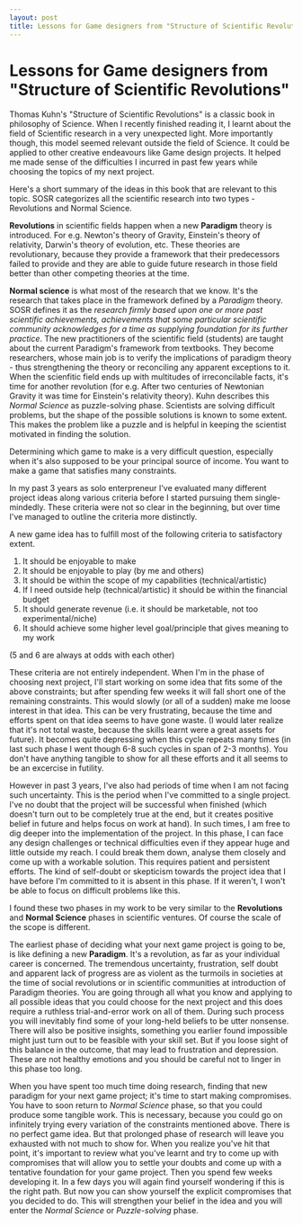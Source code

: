 ```yaml
---
layout: post
title: Lessons for Game designers from "Structure of Scientific Revolutions"
---
```


Lessons for Game designers from "Structure of Scientific Revolutions"
===

Thomas Kuhn's "Structure of Scientific Revolutions" is a classic book in philosophy of Science. When I recently finished reading it, I learnt about the field of Scientific research in a very unexpected light. More importantly though, this model seemed relevant outside the field of Science. It could be applied to other creative endeavours like Game design projects. It helped me made sense of the difficulties I incurred in past few years while choosing the topics of my next project. 

Here's a short summary of the ideas in this book that are relevant to this topic. SOSR categorizes all the scientific research into two types - Revolutions and Normal Science. 

**Revolutions** in scientific fields happen when a new **Paradigm** theory is introduced. For e.g. Newton's theory of Gravity, Einstein's theory of relativity, Darwin's theory of evolution, etc. These theories are revolutionary, because they provide a framework that their predecessors failed to provide and they are able to guide future research in those field better than other competing theories at the time.

**Normal science** is what most of the research that we know. It's the research that takes place in the framework defined by a *Paradigm* theory. SOSR defines it as the *research firmly based upon one or more past scientific achievements, achievements that some particular scientific community acknowledges for a time as supplying foundation for its further practice*. The new practitioners of the scientific field (students) are taught about the current Paradigm's framework from textbooks. They become researchers, whose main job is to verify the implications of paradigm theory - thus strengthening the theory or reconciling any apparent exceptions to it. When the scienfitic field ends up with multitudes of irreconcilable facts, it's time for another revolution (for e.g. After two centuries of Newtonian Gravity it was time for Einstein's relativity theory). Kuhn describes this *Normal Science* as puzzle-solving phase. Scientists are solving difficult problems, but the shape of the possible solutions is known to some extent. This makes the problem like a puzzle and is helpful in keeping the scientist motivated in finding the solution.

Determining which game to make is a very difficult question, especially when it's also supposed to be your principal source of income. You want to make a game that satisfies many constraints.


In my past 3 years as solo enterpreneur I've evaluated many different project ideas along various criteria before I started pursuing them single-mindedly. These criteria were not so clear in the beginning, but over time I've managed to outline the criteria more distinctly. 

A new game idea has to fulfill most of the following criteria to satisfactory extent.

1. It should be enjoyable to make
2. It should be enjoyable to play (by me and others)
3. It should be within the scope of my capabilities (technical/artistic)
4. If I need outside help (technical/artistic) it should be within the financial budget
5. It should generate revenue (i.e. it should be marketable, not too experimental/niche)
6. It should achieve some higher level goal/principle that gives meaning to my work

(5 and 6 are always at odds with each other)

These criteria are not entirely independent. When I'm in the phase of choosing next project, I'll start working on some idea that fits some of the above constraints; but after spending few weeks it will fall short one of the remaining constraints. This would slowly (or all of a sudden) make me loose interest in that idea. This can be very frustrating, because the time and efforts spent on that idea seems to have gone waste. (I would later realize that it's not total waste, because the skills learnt were a great assets for future). It becomes quite depressing when this cycle repeats many times (in last such phase I went though 6-8 such cycles in span of 2-3 months). You don't have anything tangible to show for all these efforts and it all seems to be an excercise in futility.

However in past 3 years, I've also had periods of time when I am not facing such uncertainty. This is the period when I've committed to a single project. I've no doubt that the project will be successful when finished (which doesn't turn out to be completely true at the end, but it creates positive belief in future and helps focus on work at hand). In such times, I am free to dig deeper into the implementation of the project. In this phase, I can face any design challenges or technical difficulties even if they appear huge and little outside my reach. I could break them down, analyse them closely and come up with a workable solution. This requires patient and persistent efforts. The kind of self-doubt or skepticism towards the project idea that I have before I'm committed to it is absent in this phase. If it weren't, I won't be able to focus on difficult problems like this.

I found these two phases in my work to be very similar to the **Revolutions** and **Normal Science** phases in scientific ventures. Of course the scale of the scope is different.

The earliest phase of deciding what your next game project is going to be, is like defining a new **Paradigm**. It's a revolution, as far as your individual career is concerned. The tremendous uncertainty, frustration, self doubt and apparent lack of progress are as violent as the turmoils in societies at the time of social revolutions or in scientific communities at introduction of Paradigm theories. You are going through all what you know and applying to all possible ideas that you could choose for the next project and this does require a ruthless trial-and-error work on all of them. During such process you will inevitably find some of your long-held beliefs to be utter nonsense. There will also be positive insights, something you earlier found impossible might just turn out to be feasible with your skill set. But if you loose sight of this balance in the outcome, that may lead to frustration and depression. These are not healthy emotions and you should be careful not to linger in this phase too long.

When you have spent too much time doing research, finding that new paradigm for your next game project; it's time to start making compromises. You have to soon return to *Normal Science* phase, so that you could produce some tangible work. This is necessary, because you could go on infinitely trying every variation of the constraints mentioned above. There is no perfect game idea. But that prolonged phase of research will leave you exhausted with not much to show for. When you realize you've hit that point, it's important to review what you've learnt and try to come up with compromises that will allow you to settle your doubts and come up with a tentative foundation for your game project. Then you spend few weeks developing it. In a few days you will again find yourself wondering if this is the right path. But now you can show yourself the explicit compromises that you decided to do. This will strengthen your belief in the idea and you will enter the *Normal Science* or *Puzzle-solving* phase.






